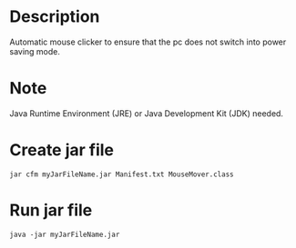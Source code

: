 # Description
Automatic mouse clicker to ensure that the pc does not switch into power saving mode.

# Note
 Java Runtime Environment (JRE) or Java Development Kit (JDK) needed.

# Create jar file
```
jar cfm myJarFileName.jar Manifest.txt MouseMover.class
```
# Run jar file
```
java -jar myJarFileName.jar
```
